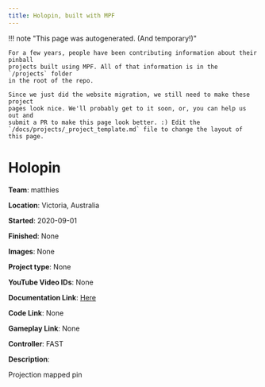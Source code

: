 ```yaml
---
title: Holopin, built with MPF
---
```


<!-- This file is used as the template for all the individual project pages. -->

!!! note "This page was autogenerated. (And temporary!)"

    For a few years, people have been contributing information about their pinball
    projects built using MPF. All of that information is in the `/projects` folder
    in the root of the repo.

    Since we just did the website migration, we still need to make these project
    pages look nice. We'll probably get to it soon, or, you can help us out and
    submit a PR to make this page look better. :) Edit the
    `/docs/projects/_project_template.md` file to change the layout of this page.

# Holopin

**Team**: matthies

**Location**: Victoria, Australia

**Started**: 2020-09-01

**Finished**: None

**Images**: None

**Project type**: None

**YouTube Video IDs**: None

**Documentation Link**: [Here](https://pinside.com/pinball/forum/topic/holopin-projection-mapped-pinball)

**Code Link**: None

**Gameplay Link**: None

**Controller**: FAST

**Description**:

Projection mapped pin


<!-- Note, do not edit this file directly, as it will be overwritten when the list is regenerated.

To edit information about a project, edit the project's YAML file in the `/projects` folder. (Off the
root of the repo, not this folder which is `/www/projects`.)

To edit the look and feel or layout of this page, edit the `_project_template.md` file in the `/www/projects` folder. -->